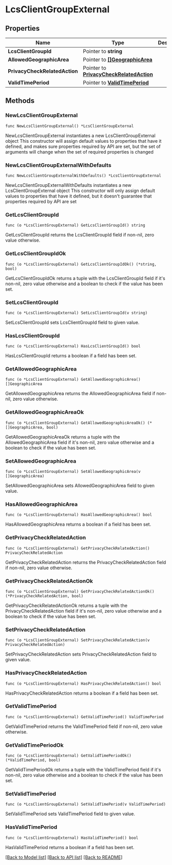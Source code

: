 # LcsClientGroupExternal

## Properties

Name | Type | Description | Notes
------------ | ------------- | ------------- | -------------
**LcsClientGroupId** | Pointer to **string** |  | [optional] 
**AllowedGeographicArea** | Pointer to [**[]GeographicArea**](GeographicArea.md) |  | [optional] 
**PrivacyCheckRelatedAction** | Pointer to [**PrivacyCheckRelatedAction**](PrivacyCheckRelatedAction.md) |  | [optional] 
**ValidTimePeriod** | Pointer to [**ValidTimePeriod**](ValidTimePeriod.md) |  | [optional] 

## Methods

### NewLcsClientGroupExternal

`func NewLcsClientGroupExternal() *LcsClientGroupExternal`

NewLcsClientGroupExternal instantiates a new LcsClientGroupExternal object
This constructor will assign default values to properties that have it defined,
and makes sure properties required by API are set, but the set of arguments
will change when the set of required properties is changed

### NewLcsClientGroupExternalWithDefaults

`func NewLcsClientGroupExternalWithDefaults() *LcsClientGroupExternal`

NewLcsClientGroupExternalWithDefaults instantiates a new LcsClientGroupExternal object
This constructor will only assign default values to properties that have it defined,
but it doesn't guarantee that properties required by API are set

### GetLcsClientGroupId

`func (o *LcsClientGroupExternal) GetLcsClientGroupId() string`

GetLcsClientGroupId returns the LcsClientGroupId field if non-nil, zero value otherwise.

### GetLcsClientGroupIdOk

`func (o *LcsClientGroupExternal) GetLcsClientGroupIdOk() (*string, bool)`

GetLcsClientGroupIdOk returns a tuple with the LcsClientGroupId field if it's non-nil, zero value otherwise
and a boolean to check if the value has been set.

### SetLcsClientGroupId

`func (o *LcsClientGroupExternal) SetLcsClientGroupId(v string)`

SetLcsClientGroupId sets LcsClientGroupId field to given value.

### HasLcsClientGroupId

`func (o *LcsClientGroupExternal) HasLcsClientGroupId() bool`

HasLcsClientGroupId returns a boolean if a field has been set.

### GetAllowedGeographicArea

`func (o *LcsClientGroupExternal) GetAllowedGeographicArea() []GeographicArea`

GetAllowedGeographicArea returns the AllowedGeographicArea field if non-nil, zero value otherwise.

### GetAllowedGeographicAreaOk

`func (o *LcsClientGroupExternal) GetAllowedGeographicAreaOk() (*[]GeographicArea, bool)`

GetAllowedGeographicAreaOk returns a tuple with the AllowedGeographicArea field if it's non-nil, zero value otherwise
and a boolean to check if the value has been set.

### SetAllowedGeographicArea

`func (o *LcsClientGroupExternal) SetAllowedGeographicArea(v []GeographicArea)`

SetAllowedGeographicArea sets AllowedGeographicArea field to given value.

### HasAllowedGeographicArea

`func (o *LcsClientGroupExternal) HasAllowedGeographicArea() bool`

HasAllowedGeographicArea returns a boolean if a field has been set.

### GetPrivacyCheckRelatedAction

`func (o *LcsClientGroupExternal) GetPrivacyCheckRelatedAction() PrivacyCheckRelatedAction`

GetPrivacyCheckRelatedAction returns the PrivacyCheckRelatedAction field if non-nil, zero value otherwise.

### GetPrivacyCheckRelatedActionOk

`func (o *LcsClientGroupExternal) GetPrivacyCheckRelatedActionOk() (*PrivacyCheckRelatedAction, bool)`

GetPrivacyCheckRelatedActionOk returns a tuple with the PrivacyCheckRelatedAction field if it's non-nil, zero value otherwise
and a boolean to check if the value has been set.

### SetPrivacyCheckRelatedAction

`func (o *LcsClientGroupExternal) SetPrivacyCheckRelatedAction(v PrivacyCheckRelatedAction)`

SetPrivacyCheckRelatedAction sets PrivacyCheckRelatedAction field to given value.

### HasPrivacyCheckRelatedAction

`func (o *LcsClientGroupExternal) HasPrivacyCheckRelatedAction() bool`

HasPrivacyCheckRelatedAction returns a boolean if a field has been set.

### GetValidTimePeriod

`func (o *LcsClientGroupExternal) GetValidTimePeriod() ValidTimePeriod`

GetValidTimePeriod returns the ValidTimePeriod field if non-nil, zero value otherwise.

### GetValidTimePeriodOk

`func (o *LcsClientGroupExternal) GetValidTimePeriodOk() (*ValidTimePeriod, bool)`

GetValidTimePeriodOk returns a tuple with the ValidTimePeriod field if it's non-nil, zero value otherwise
and a boolean to check if the value has been set.

### SetValidTimePeriod

`func (o *LcsClientGroupExternal) SetValidTimePeriod(v ValidTimePeriod)`

SetValidTimePeriod sets ValidTimePeriod field to given value.

### HasValidTimePeriod

`func (o *LcsClientGroupExternal) HasValidTimePeriod() bool`

HasValidTimePeriod returns a boolean if a field has been set.


[[Back to Model list]](../README.md#documentation-for-models) [[Back to API list]](../README.md#documentation-for-api-endpoints) [[Back to README]](../README.md)


